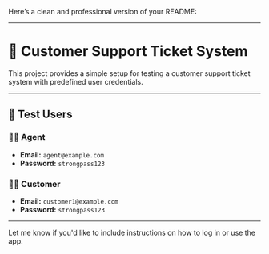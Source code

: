 Here’s a clean and professional version of your README:

---

# 📨 Customer Support Ticket System

This project provides a simple setup for testing a customer support ticket system with predefined user credentials.

---

## 👤 Test Users

### 🧑‍💼 Agent

* **Email:** `agent@example.com`
* **Password:** `strongpass123`

### 🙋‍♂️ Customer

* **Email:** `customer1@example.com`
* **Password:** `strongpass123`

---

Let me know if you'd like to include instructions on how to log in or use the app.
